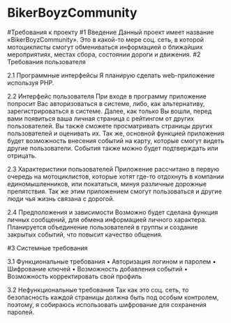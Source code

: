 # BikerBoyzCommunity
#Требования к проекту
#1 Введение
Данный проект имеет название «BikerBoyzCommunity». Это в какой-то мере соц. сеть, в которой мотоциклисты смогут обмениваться информацией о ближайших мероприятиях, местах сбора, состоянии дороги и движения.
#2 Требования пользователя

2.1 Программные интерфейсы
Я планирую сделать web-приложение используя PHP.

2.2 Интерфейс пользователя
При входе в программу приложение попросит Вас авторизоваться в системе, либо, как альтернативу, зарегистрироваться в системе. Далее, как только Вы вошли, перед вами появиться ваша личная страница с рейтингом от других пользователей. Вы также сможете просматривать страницы других пользователей и оценивать их. Так же, основной функцией приложения будет возможность внесения событий на карту, которые смогут видеть другие пользователи. События также можно будет подтверждать или отрицать.

2.3 Характеристики пользователей
Приложение рассчитано в первую очередь на мотоциклистов, которые хотят где-то отдохнуть в компании единомышленников, или покататься, минуя различные дорожные препятствия. Так же этим приложением смогут пользоваться и другие люди чья жизнь связана с дорогой.

2.4 Предположения и зависимости
Возможно будет сделана функция личных сообщений, для обмена информацией личного характера. Планируется объединение пользователей в группы и создание закрытых событий, что повысит качество общения.

#3 Системные требования

3.1 Функциональные требования
•	Авторизация логином и паролем
•	Шифрование ключей
•	Возможность добавления событий 
•	Возможность корректировать свой профиль

3.2 Нефункциональные требования
Так как это соц. сеть, то безопасность каждой страницы должна быть под особым контролем, поэтому,  я собираюсь использовать шифрование для сохранения паролей.



